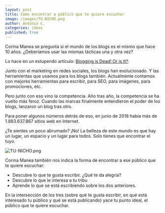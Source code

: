 ```yaml
---
layout: post
title: Cómo encontrar a público que te quiere escuchar
image: /images/TU-NICHO.png
author: Antonio C.
categories: ideas
published: true
---
```


Corina Manea se pregunta si el mundo de los blogs es el mismo que hace 10 años. ¿Deberíamos usar las mismas tácticas una y otra vez? 

Lo hace en un estupendo artículo: [Blogging is Dead! Or is It?](https://medium.com/@corinamanea/blogging-is-dead-or-is-it-57c559b253e6).

Junto con el marketing en redes sociales, los blogs han evolucionado. Y las herramientas que usamos para los blogs también. Actualmente contamos con mejores herramientas para escribir, para SEO, para imágenes, para promociones, etc.

Pero junto con eso vino la competencia. Año tras año, la competencia se ha vuelto más feroz. Cuando las marcas finalmente entendieron el poder de los blogs, lanzaron un blog tras otro.

Para poner algunos números detrás de eso, en junio de 2018 había más de 1.883.637.867 sitios web en Internet.

¿Te sientes un poco abrumado? ¡No! La belleza de este mundo es que hay un lugar, un espacio y un lugar para todos. Solo tienes que encontrar el tuyo. 

![TU-NICHO.png]({{site.baseurl}}/images/TU-NICHO.png)

Corina Manea también nos indica la forma de encontrar a ese público que te quiere escuchar: 

- Descubre lo que te gusta escribir. ¿Qué te da alegría?
- Descubre lo que le interesa a tu tribu
- Aprende lo que se está escribiendo sobre los dos anteriores.

En la intersección de los tres (sobre qué te gusta escribir, en qué está interesado tu público y qué se está publicando) yace tu punto ideal, el público que te quiere escuchar.
